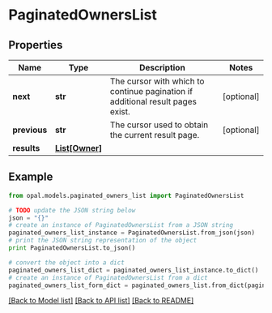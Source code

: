 # PaginatedOwnersList


## Properties

Name | Type | Description | Notes
------------ | ------------- | ------------- | -------------
**next** | **str** | The cursor with which to continue pagination if additional result pages exist. | [optional] 
**previous** | **str** | The cursor used to obtain the current result page. | [optional] 
**results** | [**List[Owner]**](Owner.md) |  | 

## Example

```python
from opal.models.paginated_owners_list import PaginatedOwnersList

# TODO update the JSON string below
json = "{}"
# create an instance of PaginatedOwnersList from a JSON string
paginated_owners_list_instance = PaginatedOwnersList.from_json(json)
# print the JSON string representation of the object
print PaginatedOwnersList.to_json()

# convert the object into a dict
paginated_owners_list_dict = paginated_owners_list_instance.to_dict()
# create an instance of PaginatedOwnersList from a dict
paginated_owners_list_form_dict = paginated_owners_list.from_dict(paginated_owners_list_dict)
```
[[Back to Model list]](../README.md#documentation-for-models) [[Back to API list]](../README.md#documentation-for-api-endpoints) [[Back to README]](../README.md)


